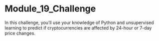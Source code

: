 # Module_19_Challenge



In this challenge, you’ll use your knowledge of Python and unsupervised learning to predict if cryptocurrencies are affected by 24-hour or 7-day price changes.

